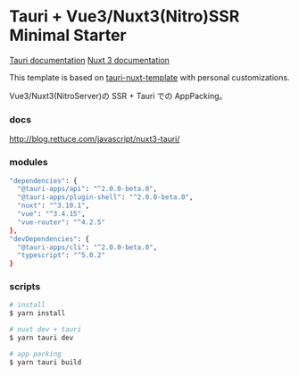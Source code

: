 # Tauri + Vue3/Nuxt3(Nitro)SSR Minimal Starter

[Tauri documentation](https://tauri.app/v1/guides/getting-started/setup)
[Nuxt 3 documentation](https://nuxt.com/docs/getting-started/introduction)

This template is based on [tauri-nuxt-template](https://github.com/HuakunShen/tauri-nuxt-template) with personal customizations.

Vue3/Nuxt3(NitroServer)の SSR + Tauri での AppPacking。

### docs

http://blog.rettuce.com/javascript/nuxt3-tauri/

### modules

```bash
"dependencies": {
  "@tauri-apps/api": "^2.0.0-beta.0",
  "@tauri-apps/plugin-shell": "^2.0.0-beta.0",
  "nuxt": "^3.10.1",
  "vue": "^3.4.15",
  "vue-router": "^4.2.5"
},
"devDependencies": {
  "@tauri-apps/cli": "^2.0.0-beta.0",
  "typescript": "^5.0.2"
}
```

### scripts

```bash
# install
$ yarn install

# nuxt dev + tauri
$ yarn tauri dev

# app packing
$ yarn tauri build

```
